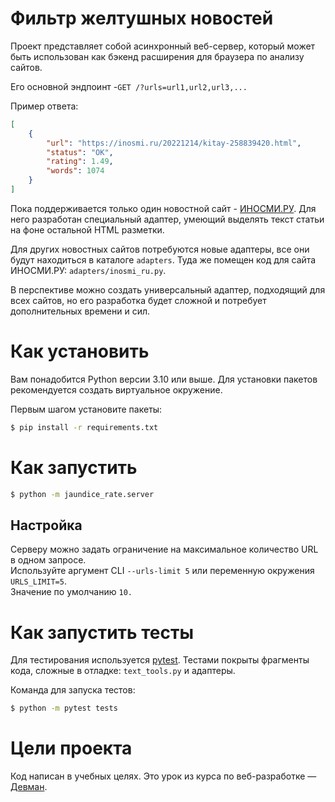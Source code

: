 # Фильтр желтушных новостей

Проект представляет собой асинхронный веб-сервер, который может быть использован как 
бэкенд расширения для браузера по анализу сайтов.

Его основной эндпоинт -`GET /?urls=url1,url2,url3,...`

Пример ответа:
```json
[
    {
        "url": "https://inosmi.ru/20221214/kitay-258839420.html",
        "status": "OK",
        "rating": 1.49,
        "words": 1074
    }
]
```


Пока поддерживается только один новостной сайт - [ИНОСМИ.РУ](https://inosmi.ru/). 
Для него разработан специальный адаптер, умеющий выделять текст статьи на фоне остальной HTML разметки.

Для других новостных сайтов потребуются новые адаптеры, все они будут находиться в каталоге `adapters`. 
Туда же помещен код для сайта ИНОСМИ.РУ: `adapters/inosmi_ru.py`.

В перспективе можно создать универсальный адаптер, подходящий для всех сайтов, но его разработка будет сложной 
и потребует дополнительных времени и сил.

# Как установить

Вам понадобится Python версии 3.10 или выше. Для установки пакетов рекомендуется создать виртуальное окружение.

Первым шагом установите пакеты:

```bash
$ pip install -r requirements.txt
```

# Как запустить

```bash
$ python -m jaundice_rate.server
```

## Настройка
Серверу можно задать ограничение на максимальное количество URL в одном запросе.  
Используйте аргумент CLI `--urls-limit 5` или переменную окружения `URLS_LIMIT=5`.  
Значение по умолчанию `10.`

# Как запустить тесты

Для тестирования используется [pytest](https://docs.pytest.org/en/latest/).
Тестами покрыты фрагменты кода, сложные в отладке: `text_tools.py` и адаптеры. 

Команда для запуска тестов:
```bash
$ python -m pytest tests
```

# Цели проекта

Код написан в учебных целях. Это урок из курса по веб-разработке — [Девман](https://dvmn.org).
